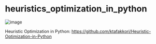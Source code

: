# heuristics_optimization_in_python

![image](https://user-images.githubusercontent.com/33770709/189251275-f317f473-d64b-4283-b70b-df9be7bf89c2.png)

Heuristic Optimization in Python: https://github.com/ktafakkori/Heuristic-Optimization-in-Python
